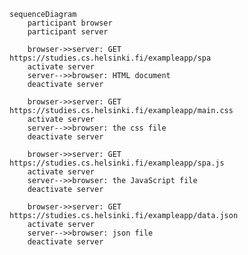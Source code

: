     sequenceDiagram
        participant browser
        participant server
        
        browser->>server: GET https://studies.cs.helsinki.fi/exampleapp/spa
        activate server
        server-->>browser: HTML document
        deactivate server
      
        browser->>server: GET https://studies.cs.helsinki.fi/exampleapp/main.css
        activate server
        server-->>browser: the css file
        deactivate server
    
        browser->>server: GET https://studies.cs.helsinki.fi/exampleapp/spa.js
        activate server
        server-->>browser: the JavaScript file
        deactivate server
        
        browser->>server: GET https://studies.cs.helsinki.fi/exampleapp/data.json
        activate server
        server-->>browser: json file
        deactivate server
        



